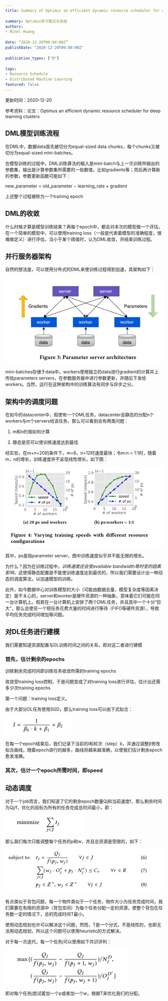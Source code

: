 ```yaml
---
title: Summary of Optimus an efficient dynamic resource scheduler for deep learning clusters

summary: Optimus学习笔记与总结
authors:
- Minel Huang

date: “2020-12-20T00:00:00Z”
publishDate: "2020-12-20T00:00:00Z"

publication_types: ["0"]

tags: 
- Resource Schedule
- Distributed Machine Learning
featured: false
---
```


更新时间：2020-12-20

参考资料：论文：Optimus an efficient dynamic resource scheduler for deep learning clusters

## **DML模型训练流程**

在DML中，数据data首先被切分为equal-sized data chunks，每个chunks又被切分为equal-sized mini-batches。

在模型训练的过程中，DML训练算法的输入是mini-batch与上一次训练所输出的参数集，输出是计算参数集所需要的一些数值，比如gradients等；而后再计算新的参数，参数更新函数可能如下：

new_parameter = old_parameter − learning_rate × gradient

上述整个过程被称为一个training epoch

## **DML的收敛**

什么时候才算是模型训练结束？再每个epoch中，都会对本次的模型做一个评估，在一个简单的模型中，可以使用training loss（一般是代表着模型的准确程度，很难做定义）进行评估，当小于某个阈值时，认为DML收敛，并结束训练过程。

## **并行服务器架构**

自然的想法是，可以使用分布式的DML来使训练过程得到加速，其架构如下：

![](./01.png)

mini-batches存储于data中，workers使用独立的data进行gradient的计算并上传给parameters servers，在参数服务器中进行参数更新，并随后下发给workers。当然，运行在这种架构中的训练算法有同步与异步之分。

## **架构中的调度问题**

在如今的datacenter中，假使有一个DML任务，datacenter会静态的分配n个workers与m个servers给该任务，那么可以看到会有两类问题：

1. m和n的值如何计算

2. 静态是否可以使训练速度达到最佳

经实验，在m+n=20的条件下，m=8，n=12时速度最快；令m:n = 1:1时，随着m，n的增长，训练速度并不呈现线性增长，如下图：

![](./02.png)

其中，ps是指parameter server，图中训练速度似乎并不能无限的增长。

为什么？因为在训练过程中，*训练速度还会受available bandwidth等时变的因素影响*，这使得静态配置是不能使训练速度达到最优的，所以我们需要设计出一种动态的调度算法，以加速模型的训练。

此外，如今数据中心对训练模型的大小（可能由数据总量，模型复杂度等因素决定）是不关心的，server和worker是硬件资源的一种抽象，意味着它们可能在同一台计算机上。假若在一台计算机上安排了两个DML任务，并且其中一个十分“巨大”，那么会使另一个短任务花费大量的时间进行等待（FIFO等硬件资源），导致平均任务完成时间增加等问题。

## **对DL任务进行建模**

我们需要知道资源配置与DL训练时间之间的关系，即对这二者进行建模

### **首先，估计剩余的epochs**

训练剩余完成时间即训练任务收敛所需的training epochs

收敛受training loss控制，于是问题变成了对training loss进行评估，估计出还需多少次training epochs

第一个问题：training loss定义。

由于大部分DL任务使用SGD，那么training loss可以由下式拟合：

![](./03.png)

在每一个epoch结束后，我们记录下当前的l和轮次（step）k，并通过调整β修改拟合曲线，随着epoch进行的越多，曲线将越来越准确，以使我们估计剩余epoch愈发准确。

### **其次，估计一个epoch所需时间，即speed**

## **动态调度**

对于一个job而言，我们知道了它的剩余epoch数量Qj和当前速度f，那么剩余时间为Qj/f，优化的目标为所有的任务完成总时间最小，即：

![](./04.png)

那么我们每次只能调整每个任务的p和w，并且总资源是受限的，如下：

![](./05.png)

有点类似于背包问题，每一个物件类似于一个任务，物件大小为任务完成时间，我们需要在有限的资源中（背包空间）为每个任务分配一定的资源，使整个背包在任务数一定的情况下，总的完成时间T最小。

使用动态规划也许可以解决这个问题，然而，T是一个分式，不是线性的，也即无法用动态规划，所以这个问题可以使用heuristic的方式解决。

 对于每一次迭代，每一个任务j可以使用如下共识评判：

![](./06.png)

即对每个任务j尝试着加一个p或者加一个w，根据T来优化我们的分配。